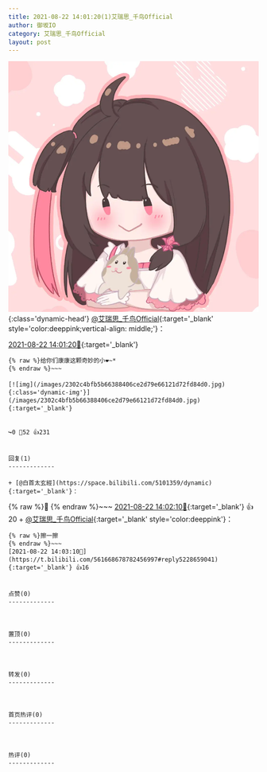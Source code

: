 ```yaml
---
title: 2021-08-22 14:01:20(1)艾瑞思_千鸟Official
author: 御坂IO
category: 艾瑞思_千鸟Official
layout: post
---
```


![img](/images/7e08840c56f251de28bdf766b647bd5fe9a5d50a.jpg){:class='dynamic-head'}
[@艾瑞思_千鸟Official](https://space.bilibili.com/1090010845/dynamic){:target='_blank' style='color:deeppink;vertical-align: middle;'}：

[2021-08-22 14:01:20🔗](https://t.bilibili.com/561668678782456997){:target='_blank'}

~~~
{% raw %}给你们康康这颗奇妙的小❤️~*
{% endraw %}~~~

[![img](/images/2302c4bfb5b66388406ce2d79e66121d72fd84d0.jpg){:class='dynamic-img'}](/images/2302c4bfb5b66388406ce2d79e66121d72fd84d0.jpg){:target='_blank'}


↪️0 💬52 👍231


回复(1)
-------------

+ [@白首太玄經](https://space.bilibili.com/5101359/dynamic){:target='_blank'}：
~~~
{% raw %}🤤
{% endraw %}~~~
[2021-08-22 14:02:10🔗](https://t.bilibili.com/561668678782456997#reply5228651737){:target='_blank'} 👍20
    + [@艾瑞思_千鸟Official](https://space.bilibili.com/1090010845/dynamic){:target='_blank' style='color:deeppink'}：
~~~
{% raw %}擦一擦
{% endraw %}~~~
[2021-08-22 14:03:10🔗](https://t.bilibili.com/561668678782456997#reply5228659041){:target='_blank'} 👍16


点赞(0)
-------------



置顶(0)
-------------



转发(0)
-------------



首页热评(0)
-------------



热评(0)
-------------



